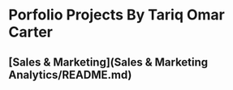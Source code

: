 # Porfolio Projects By Tariq Omar Carter

## [Sales & Marketing](Sales & Marketing Analytics/README.md)
